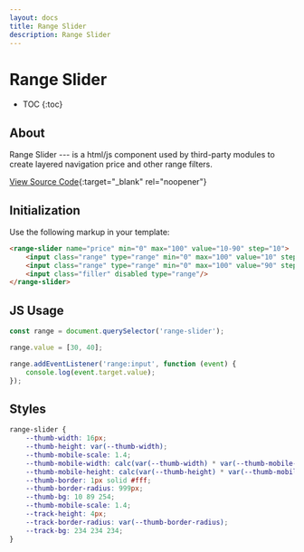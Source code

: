 ```yaml
---
layout: docs
title: Range Slider
description: Range Slider
---
```


# Range Slider

* TOC
{:toc}

## About

Range Slider --- is a html/js component used by third-party modules to create
layered navigation price and other range filters.

[View Source Code](https://github.com/swissup/range-slider){:target="_blank" rel="noopener"}

## Initialization

Use the following markup in your template:

```html
<range-slider name="price" min="0" max="100" value="10-90" step="10">
    <input class="range" type="range" min="0" max="100" value="10" step="10"/>
    <input class="range" type="range" min="0" max="100" value="90" step="10"/>
    <input class="filler" disabled type="range"/>
</range-slider>
```

## JS Usage

```js
const range = document.querySelector('range-slider');

range.value = [30, 40];

range.addEventListener('range:input', function (event) {
    console.log(event.target.value);
});
```

## Styles

```scss
range-slider {
    --thumb-width: 16px;
    --thumb-height: var(--thumb-width);
    --thumb-mobile-scale: 1.4;
    --thumb-mobile-width: calc(var(--thumb-width) * var(--thumb-mobile-scale));
    --thumb-mobile-height: calc(var(--thumb-height) * var(--thumb-mobile-scale));
    --thumb-border: 1px solid #fff;
    --thumb-border-radius: 999px;
    --thumb-bg: 10 89 254;
    --thumb-mobile-scale: 1.4;
    --track-height: 4px;
    --track-border-radius: var(--thumb-border-radius);
    --track-bg: 234 234 234;
}
```

